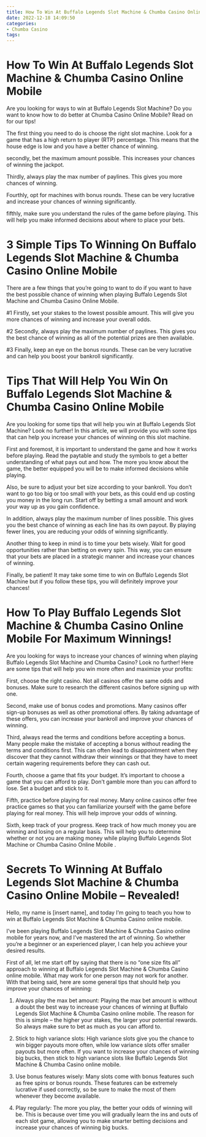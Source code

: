 ```yaml
---
title: How To Win At Buffalo Legends Slot Machine & Chumba Casino Online Mobile
date: 2022-12-18 14:09:50
categories:
- Chumba Casino
tags:
---
```



#  How To Win At Buffalo Legends Slot Machine & Chumba Casino Online Mobile

Are you looking for ways to win at Buffalo Legends Slot Machine? Do you want to know how to do better at Chumba Casino Online Mobile? Read on for our tips!

The first thing you need to do is choose the right slot machine. Look for a game that has a high return to player (RTP) percentage. This means that the house edge is low and you have a better chance of winning.

 secondly, bet the maximum amount possible. This increases your chances of winning the jackpot.

Thirdly, always play the max number of paylines. This gives you more chances of winning.

Fourthly, opt for machines with bonus rounds. These can be very lucrative and increase your chances of winning significantly.

fifthly, make sure you understand the rules of the game before playing. This will help you make informed decisions about where to place your bets.

#  3 Simple Tips To Winning On Buffalo Legends Slot Machine & Chumba Casino Online Mobile

There are a few things that you’re going to want to do if you want to have the best possible chance of winning when playing Buffalo Legends Slot Machine and Chumba Casino Online Mobile.

#1 Firstly, set your stakes to the lowest possible amount. This will give you more chances of winning and increase your overall odds.

#2 Secondly, always play the maximum number of paylines. This gives you the best chance of winning as all of the potential prizes are then available.

#3 Finally, keep an eye on the bonus rounds. These can be very lucrative and can help you boost your bankroll significantly.

#   Tips That Will Help You Win On Buffalo Legends Slot Machine & Chumba Casino Online Mobile 

Are you looking for some tips that will help you win at Buffalo Legends Slot Machine? Look no further! In this article, we will provide you with some tips that can help you increase your chances of winning on this slot machine.

First and foremost, it is important to understand the game and how it works before playing. Read the paytable and study the symbols to get a better understanding of what pays out and how. The more you know about the game, the better equipped you will be to make informed decisions while playing.

Also, be sure to adjust your bet size according to your bankroll. You don’t want to go too big or too small with your bets, as this could end up costing you money in the long run. Start off by betting a small amount and work your way up as you gain confidence.

In addition, always play the maximum number of lines possible. This gives you the best chance of winning as each line has its own payout. By playing fewer lines, you are reducing your odds of winning significantly.

Another thing to keep in mind is to time your bets wisely. Wait for good opportunities rather than betting on every spin. This way, you can ensure that your bets are placed in a strategic manner and increase your chances of winning.

Finally, be patient! It may take some time to win on Buffalo Legends Slot Machine but if you follow these tips, you will definitely improve your chances!

#  How To Play Buffalo Legends Slot Machine & Chumba Casino Online Mobile For Maximum Winnings! 

Are you looking for ways to increase your chances of winning when playing Buffalo Legends Slot Machine and Chumba Casino? Look no further! Here are some tips that will help you win more often and maximize your profits:

First, choose the right casino. Not all casinos offer the same odds and bonuses. Make sure to research the different casinos before signing up with one.

Second, make use of bonus codes and promotions. Many casinos offer sign-up bonuses as well as other promotional offers. By taking advantage of these offers, you can increase your bankroll and improve your chances of winning.

Third, always read the terms and conditions before accepting a bonus. Many people make the mistake of accepting a bonus without reading the terms and conditions first. This can often lead to disappointment when they discover that they cannot withdraw their winnings or that they have to meet certain wagering requirements before they can cash out.

Fourth, choose a game that fits your budget. It’s important to choose a game that you can afford to play. Don’t gamble more than you can afford to lose. Set a budget and stick to it.

Fifth, practice before playing for real money. Many online casinos offer free practice games so that you can familiarize yourself with the game before playing for real money. This will help improve your odds of winning.

Sixth, keep track of your progress. Keep track of how much money you are winning and losing on a regular basis. This will help you to determine whether or not you are making money while playing Buffalo Legends Slot Machine or Chumba Casino Online Mobile .

#  Secrets To Winning At Buffalo Legends Slot Machine & Chumba Casino Online Mobile – Revealed!

Hello, my name is [insert name], and today I’m going to teach you how to win at Buffalo Legends Slot Machine & Chumba Casino online mobile.

I’ve been playing Buffalo Legends Slot Machine & Chumba Casino online mobile for years now, and I’ve mastered the art of winning. So whether you’re a beginner or an experienced player, I can help you achieve your desired results.

First of all, let me start off by saying that there is no “one size fits all” approach to winning at Buffalo Legends Slot Machine & Chumba Casino online mobile. What may work for one person may not work for another. With that being said, here are some general tips that should help you improve your chances of winning:

1) Always play the max bet amount: Playing the max bet amount is without a doubt the best way to increase your chances of winning at Buffalo Legends Slot Machine & Chumba Casino online mobile. The reason for this is simple – the higher your stakes, the larger your potential rewards. So always make sure to bet as much as you can afford to.

2) Stick to high variance slots: High variance slots give you the chance to win bigger payouts more often, while low variance slots offer smaller payouts but more often. If you want to increase your chances of winning big bucks, then stick to high variance slots like Buffalo Legends Slot Machine & Chumba Casino online mobile.

3) Use bonus features wisely: Many slots come with bonus features such as free spins or bonus rounds. These features can be extremely lucrative if used correctly, so be sure to make the most of them whenever they become available.

4) Play regularly: The more you play, the better your odds of winning will be. This is because over time you will gradually learn the ins and outs of each slot game, allowing you to make smarter betting decisions and increase your chances of winning big bucks.